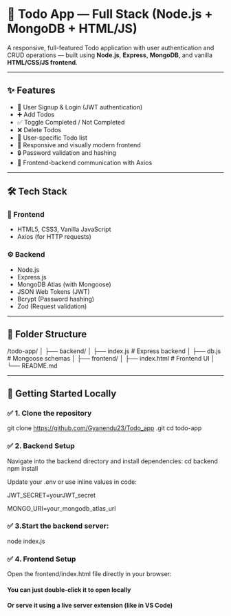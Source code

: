 # 📝 Todo App — Full Stack (Node.js + MongoDB + HTML/JS)

A responsive, full-featured Todo application with user authentication and CRUD operations — built using **Node.js**, **Express**, **MongoDB**, and vanilla **HTML/CSS/JS frontend**.

---

## ✨ Features

- 🔐 User Signup & Login (JWT authentication)
- ➕ Add Todos
- ✅ Toggle Completed / Not Completed
- ❌ Delete Todos
- 💾 User-specific Todo list
- 🎨 Responsive and visually modern frontend
- 🔒 Password validation and hashing
- 📡 Frontend-backend communication with Axios

---

## 🛠 Tech Stack

### 🧠 Frontend
- HTML5, CSS3, Vanilla JavaScript
- Axios (for HTTP requests)

### ⚙️ Backend
- Node.js
- Express.js
- MongoDB Atlas (with Mongoose)
- JSON Web Tokens (JWT)
- Bcrypt (Password hashing)
- Zod (Request validation)

---

## 📁 Folder Structure

/todo-app/
│
├── backend/
│ ├── index.js # Express backend
│ ├── db.js # Mongoose schemas
│
├── frontend/
│ ├── index.html # Frontend UI
│
└── README.md


---

## 🚀 Getting Started Locally

### ✅ 1. Clone the repository

git clone https://github.com/Gyanendu23/Todo_app
.git
cd todo-app


### ✅ 2. Backend Setup
Navigate into the backend directory and install dependencies:
cd backend
npm install

Update your .env or use inline values in code:

JWT_SECRET=yourJWT_secret

MONGO_URI=your_mongodb_atlas_url

### ✅ 3.Start the backend server:
node index.js

### ✅ 4. Frontend Setup
Open the frontend/index.html file directly in your browser:

#### You can just double-click it to open locally

#### Or serve it using a live server extension (like in VS Code)
